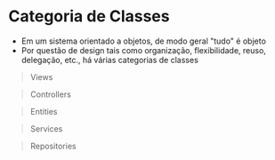 # Categoria de Classes

* Em um sistema orientado a objetos, de modo geral "tudo" é objeto
* Por questão de design tais como organização, flexibilidade, reuso, delegação, etc., há várias categorias de classes<br>

> Views  

> Controllers  

> Entities  

> Services  

> Repositories


